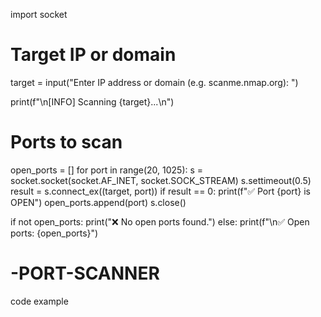 import socket

# Target IP or domain
target = input("Enter IP address or domain (e.g. scanme.nmap.org): ")

print(f"\n[INFO] Scanning {target}...\n")

# Ports to scan
open_ports = []
for port in range(20, 1025):
    s = socket.socket(socket.AF_INET, socket.SOCK_STREAM)
    s.settimeout(0.5)
    result = s.connect_ex((target, port))
    if result == 0:
        print(f"✅ Port {port} is OPEN")
        open_ports.append(port)
    s.close()

if not open_ports:
    print("❌ No open ports found.")
else:
    print(f"\n✅ Open ports: {open_ports}")

# -PORT-SCANNER
code
example

